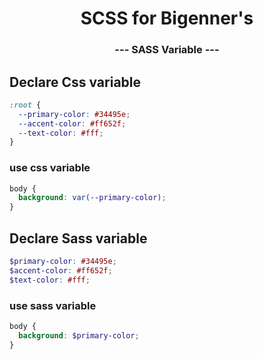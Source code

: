 <p align="center">
  <h1 align="center">SCSS for Bigenner's</h1>
  <h3 align="center">--- SASS Variable ---</h3>

## Declare Css variable

```css
:root {
  --primary-color: #34495e;
  --accent-color: #ff652f;
  --text-color: #fff;
}
```

### use css variable

```css
body {
  background: var(--primary-color);
}
```

## Declare Sass variable

```scss
$primary-color: #34495e;
$accent-color: #ff652f;
$text-color: #fff;
```

### use sass variable

```scss
body {
  background: $primary-color;
}
```
